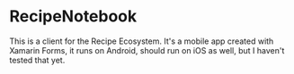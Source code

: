 # RecipeNotebook

This is a client for the Recipe Ecosystem. It's a mobile app created with Xamarin Forms, it runs on Android, should run on iOS as well, but I haven't tested that yet.
 
